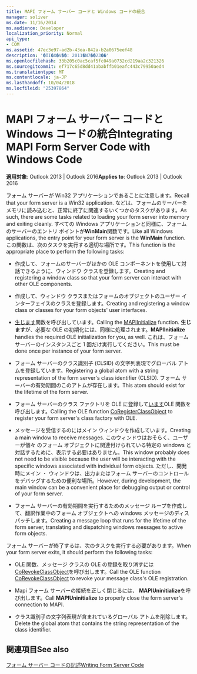 ```yaml
---
title: MAPI フォーム サーバー コードと Windows コードの統合
manager: soliver
ms.date: 11/16/2014
ms.audience: Developer
localization_priority: Normal
api_type:
- COM
ms.assetid: 47ec3e97-ad2b-43ea-842a-b2a0675eef48
description: '�ŏI�X�V��: 2011�N7��23��'
ms.openlocfilehash: 33b205c0ac5caf5fc049a0732cd219aa2c321326
ms.sourcegitcommit: ef717c65d8dd41ababffb01eafc443c79950aed4
ms.translationtype: MT
ms.contentlocale: ja-JP
ms.lasthandoff: 10/04/2018
ms.locfileid: "25397864"
---
```

# <a name="integrating-mapi-form-server-code-with-windows-code"></a><span data-ttu-id="6ac31-103">MAPI フォーム サーバー コードと Windows コードの統合</span><span class="sxs-lookup"><span data-stu-id="6ac31-103">Integrating MAPI Form Server Code with Windows Code</span></span>

  
  
<span data-ttu-id="6ac31-104">**適用対象**: Outlook 2013 | Outlook 2016</span><span class="sxs-lookup"><span data-stu-id="6ac31-104">**Applies to**: Outlook 2013 | Outlook 2016</span></span> 
  
<span data-ttu-id="6ac31-105">フォーム サーバーが Win32 アプリケーションであることに注意します。</span><span class="sxs-lookup"><span data-stu-id="6ac31-105">Recall that your form server is a Win32 application.</span></span> <span data-ttu-id="6ac31-106">などは、フォームのサーバーをメモリに読み込むと、正常に終了に関連するいくつかのタスクがあります。</span><span class="sxs-lookup"><span data-stu-id="6ac31-106">As such, there are some tasks related to loading your form server into memory and exiting cleanly.</span></span> <span data-ttu-id="6ac31-107">すべての Windows アプリケーションと同様に、フォームのサーバーのエントリ ポイントが**WinMain**関数です。</span><span class="sxs-lookup"><span data-stu-id="6ac31-107">Like all Windows applications, the entry point for your form server is the **WinMain** function.</span></span> <span data-ttu-id="6ac31-108">この関数は、次のタスクを実行する適切な場所です。</span><span class="sxs-lookup"><span data-stu-id="6ac31-108">This function is the appropriate place to perform the following tasks:</span></span> 
  
- <span data-ttu-id="6ac31-109">作成して、フォームのサーバーがほかの OLE コンポーネントを使用して対話できるように、ウィンドウ クラスを登録します。</span><span class="sxs-lookup"><span data-stu-id="6ac31-109">Creating and registering a window class so that your form server can interact with other OLE components.</span></span>
    
- <span data-ttu-id="6ac31-110">作成して、ウィンドウ クラスまたはフォームのオブジェクトのユーザー インターフェイスのクラスを登録します。</span><span class="sxs-lookup"><span data-stu-id="6ac31-110">Creating and registering a window class or classes for your form objects' user interfaces.</span></span>
    
- <span data-ttu-id="6ac31-111">[生じます](mapiinitialize.md)関数を呼び出しています。</span><span class="sxs-lookup"><span data-stu-id="6ac31-111">Calling the [MAPIInitialize](mapiinitialize.md) function.</span></span> <span data-ttu-id="6ac31-112">**生じます**が、必要な OLE の初期化には、同様に処理されます。</span><span class="sxs-lookup"><span data-stu-id="6ac31-112">**MAPIInitialize** handles the required OLE initialization for you, as well.</span></span> <span data-ttu-id="6ac31-113">これは、フォーム サーバーのインスタンスごと 1 回だけ実行してください。</span><span class="sxs-lookup"><span data-stu-id="6ac31-113">This must be done once per instance of your form server.</span></span> 
    
- <span data-ttu-id="6ac31-114">フォーム サーバーのクラス識別子 (CLSID) の文字列表現でグローバル アトムを登録しています。</span><span class="sxs-lookup"><span data-stu-id="6ac31-114">Registering a global atom with a string representation of the form server's class identifier (CLSID).</span></span> <span data-ttu-id="6ac31-115">フォーム サーバーの有効期間のこのアトムが存在します。</span><span class="sxs-lookup"><span data-stu-id="6ac31-115">This atom should exist for the lifetime of the form server.</span></span>
    
- <span data-ttu-id="6ac31-116">フォーム サーバーのクラス ファクトリを OLE に登録して[います](https://msdn.microsoft.com/library/ms693407.aspx)OLE 関数を呼び出します。</span><span class="sxs-lookup"><span data-stu-id="6ac31-116">Calling the OLE function [CoRegisterClassObject](https://msdn.microsoft.com/library/ms693407.aspx) to register your form server's class factory with OLE.</span></span> 
    
- <span data-ttu-id="6ac31-117">メッセージを受信するのにはメイン ウィンドウを作成しています。</span><span class="sxs-lookup"><span data-stu-id="6ac31-117">Creating a main window to receive messages.</span></span> <span data-ttu-id="6ac31-118">このウィンドウはおそらく、ユーザーが個々 のフォーム オブジェクトに関連付けられている特定の windows と対話するために、表示する必要はありません。</span><span class="sxs-lookup"><span data-stu-id="6ac31-118">This window probably does not need to be visible because the user will be interacting with the specific windows associated with individual form objects.</span></span> <span data-ttu-id="6ac31-119">ただし、開発時にメイン ・ ウィンドウは、出力またはフォーム サーバーのコントロールをデバッグするための便利な場所。</span><span class="sxs-lookup"><span data-stu-id="6ac31-119">However, during development, the main window can be a convenient place for debugging output or control of your form server.</span></span>
    
- <span data-ttu-id="6ac31-120">フォーム サーバーの有効期間を実行するためのメッセージ ループを作成して、翻訳作業中のフォーム オブジェクトへの windows メッセージのディスパッチします。</span><span class="sxs-lookup"><span data-stu-id="6ac31-120">Creating a message loop that runs for the lifetime of the form server, translating and dispatching windows messages to active form objects.</span></span>
    
<span data-ttu-id="6ac31-121">フォーム サーバーが終了するは、次のタスクを実行する必要があります。</span><span class="sxs-lookup"><span data-stu-id="6ac31-121">When your form server exits, it should perform the following tasks:</span></span>
  
- <span data-ttu-id="6ac31-122">OLE 関数、メッセージ クラスの OLE の登録を取り消すには[CoRevokeClassObject](https://msdn.microsoft.com/library/ms688650%28VS.85%29.aspx)を呼び出します。</span><span class="sxs-lookup"><span data-stu-id="6ac31-122">Call the OLE function [CoRevokeClassObject](https://msdn.microsoft.com/library/ms688650%28VS.85%29.aspx) to revoke your message class's OLE registration.</span></span> 
    
- <span data-ttu-id="6ac31-123">Mapi フォーム サーバーの接続を正しく閉じるには、 **MAPIUninitialize**を呼び出します。</span><span class="sxs-lookup"><span data-stu-id="6ac31-123">Call **MAPIUninitialize** to properly close the form server's connection to MAPI.</span></span> 
    
- <span data-ttu-id="6ac31-124">クラス識別子の文字列表現が含まれているグローバル アトムを削除します。</span><span class="sxs-lookup"><span data-stu-id="6ac31-124">Delete the global atom that contains the string representation of the class identifier.</span></span>
    
## <a name="see-also"></a><span data-ttu-id="6ac31-125">関連項目</span><span class="sxs-lookup"><span data-stu-id="6ac31-125">See also</span></span>



[<span data-ttu-id="6ac31-126">フォーム サーバー コードの記述</span><span class="sxs-lookup"><span data-stu-id="6ac31-126">Writing Form Server Code</span></span>](writing-form-server-code.md)

